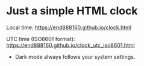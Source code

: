 # Just a simple HTML clock

Local time: https://end888160.github.io/clock.html

UTC time (ISO8601 format): https://end888160.github.io/clock_utc_iso8601.html

 - Dark mode always follows your system settings.

